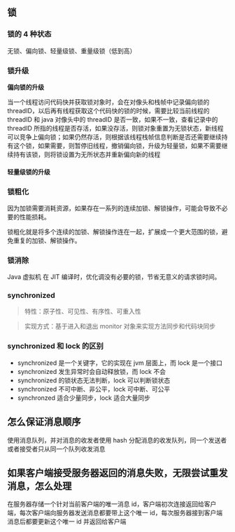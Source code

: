 ## 锁

### 锁的 4 种状态

无锁、偏向锁、轻量级锁、重量级锁（低到高）

### 锁升级

**偏向锁的升级**

当一个线程访问代码快并获取锁对象时，会在对像头和栈帧中记录偏向锁的 threadID，以后再有线程获取这个代码快的锁的时候，需要比较当前线程的 threadID 和 java 对像头中的 threadID 是否一致，如果不一致，查看记录中的 threadID 所指的线程是否存活，如果没存活，则锁对象重置为无锁状态，新线程可以竞争上偏向锁；如果仍然存活，则根据该线程栈帧信息判断是否还需要继续持有这个锁，如果需要，则暂停旧线程，撤销偏向锁，升级为轻量锁，如果不需要继续持有该锁，则将锁设置为无所状态并重新偏向新的线程

#### 轻量级锁的升级

### 锁粗化

因为加锁需要消耗资源，如果存在一系列的连续加锁、解锁操作，可能会导致不必要的性能损耗。

锁粗化就是将多个连续的加锁、解锁操作连在一起，扩展成一个更大范围的锁，避免重复的加锁、解锁操作。

### 锁消除

Java 虚拟机 在 JIT 编译时，优化调没有必要的锁，节省无意义的请求锁时间。

### synchronized

> 特性：原子性、可见性、有序性、可重入性

> 实现方式：基于进入和退出 monitor 对象来实现方法同步和代码块同步

### synchronized 和 lock 的区别

- synchronized 是一个关键字，它的实现在 jvm 层面上，而 lock 是一个接口
- synchronized 发生异常时会自动释放锁，而 lock 不会
- synchronized 的锁状态无法判断，lock 可以判断锁状态
- synchronized 不可中断、非公平，lock 可中断、可公平
- synchronzed 适合少量同步，lock 适合大量同步

## 怎么保证消息顺序

使用消息队列，并对消息的收发者使用 hash 分配消息的收发队列，同一个发送者或者接受者只从同一个队列收发消息

## 如果客户端接受服务器返回的消息失败，无限尝试重发消息，怎么处理

在服务器存储一个针对当前客户端的唯一消息 id，客户端初次连接返回给客户端，每次客户端向服务器发送消息都要带上这个唯一 id，每次服务器接到客户端消息后都要更新这个唯一 id 并返回给客户端